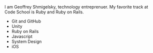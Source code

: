 I am Geoffrey Shmigelsky, technology entreprenuer. 
My favorite track at Code School is Ruby and Ruby on Rails. 
* Git and GitHub
* Unity
* Ruby on Rails
* Javascript
* System Design
* iOS

